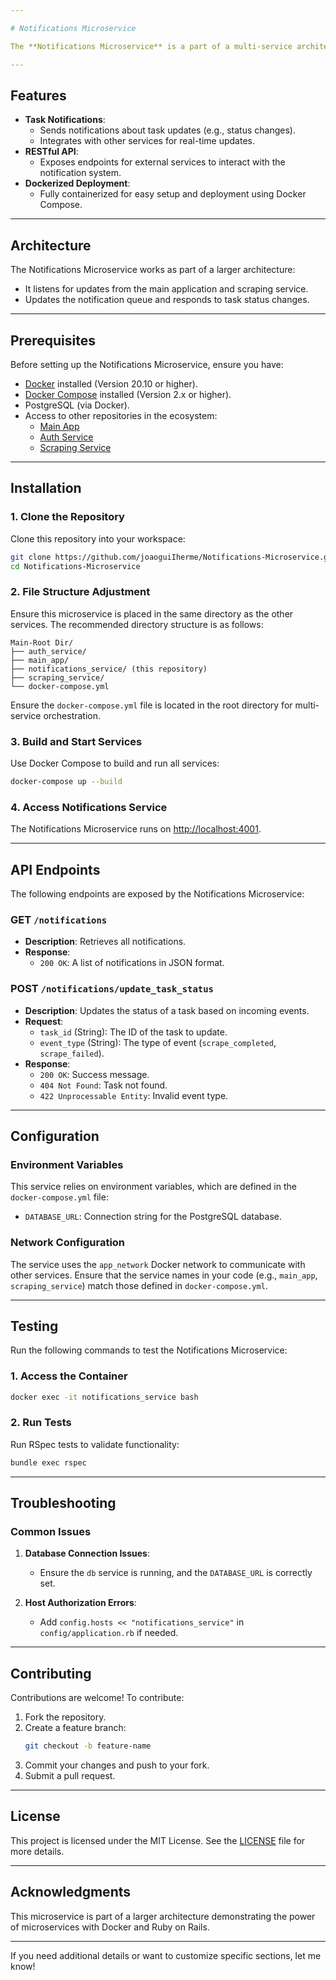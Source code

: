 ```yaml
---

# Notifications Microservice

The **Notifications Microservice** is a part of a multi-service architecture designed to handle notifications related to task updates. It is developed using Ruby on Rails and communicates with other services such as the main application, scraping service, and authentication service. This microservice is fully containerized with Docker and is designed for seamless integration into the larger architecture.

---
```


## Features

- **Task Notifications**:
  - Sends notifications about task updates (e.g., status changes).
  - Integrates with other services for real-time updates.
- **RESTful API**:
  - Exposes endpoints for external services to interact with the notification system.
- **Dockerized Deployment**:
  - Fully containerized for easy setup and deployment using Docker Compose.

---

## Architecture

The Notifications Microservice works as part of a larger architecture:
- It listens for updates from the main application and scraping service.
- Updates the notification queue and responds to task status changes.

---

## Prerequisites

Before setting up the Notifications Microservice, ensure you have:

- [Docker](https://www.docker.com/get-started) installed (Version 20.10 or higher).
- [Docker Compose](https://docs.docker.com/compose/) installed (Version 2.x or higher).
- PostgreSQL (via Docker).
- Access to other repositories in the ecosystem:
  - [Main App](https://github.com/joaoguiIherme/Main-Tasks-App)
  - [Auth Service](https://github.com/joaoguiIherme/Auth-Microservice)
  - [Scraping Service](https://github.com/joaoguiIherme/Scraping-Microservice)

---

## Installation

### 1. Clone the Repository

Clone this repository into your workspace:
```bash
git clone https://github.com/joaoguiIherme/Notifications-Microservice.git
cd Notifications-Microservice
```

### 2. File Structure Adjustment

Ensure this microservice is placed in the same directory as the other services. The recommended directory structure is as follows:

```plaintext
Main-Root Dir/
├── auth_service/
├── main_app/
├── notifications_service/ (this repository)
├── scraping_service/
└── docker-compose.yml
```

Ensure the `docker-compose.yml` file is located in the root directory for multi-service orchestration.

### 3. Build and Start Services

Use Docker Compose to build and run all services:
```bash
docker-compose up --build
```

### 4. Access Notifications Service

The Notifications Microservice runs on [http://localhost:4001](http://localhost:4001).

---

## API Endpoints

The following endpoints are exposed by the Notifications Microservice:

### GET `/notifications`
- **Description**: Retrieves all notifications.
- **Response**:
  - `200 OK`: A list of notifications in JSON format.

### POST `/notifications/update_task_status`
- **Description**: Updates the status of a task based on incoming events.
- **Request**:
  - `task_id` (String): The ID of the task to update.
  - `event_type` (String): The type of event (`scrape_completed`, `scrape_failed`).
- **Response**:
  - `200 OK`: Success message.
  - `404 Not Found`: Task not found.
  - `422 Unprocessable Entity`: Invalid event type.

---

## Configuration

### Environment Variables

This service relies on environment variables, which are defined in the `docker-compose.yml` file:

- `DATABASE_URL`: Connection string for the PostgreSQL database.

### Network Configuration

The service uses the `app_network` Docker network to communicate with other services. Ensure that the service names in your code (e.g., `main_app`, `scraping_service`) match those defined in `docker-compose.yml`.

---

## Testing

Run the following commands to test the Notifications Microservice:

### 1. Access the Container

```bash
docker exec -it notifications_service bash
```

### 2. Run Tests

Run RSpec tests to validate functionality:
```bash
bundle exec rspec
```

---

## Troubleshooting

### Common Issues

1. **Database Connection Issues**:
   - Ensure the `db` service is running, and the `DATABASE_URL` is correctly set.

2. **Host Authorization Errors**:
   - Add `config.hosts << "notifications_service"` in `config/application.rb` if needed.

---

## Contributing

Contributions are welcome! To contribute:

1. Fork the repository.
2. Create a feature branch:
   ```bash
   git checkout -b feature-name
   ```
3. Commit your changes and push to your fork.
4. Submit a pull request.

---

## License

This project is licensed under the MIT License. See the [LICENSE](./LICENSE) file for more details.

---

## Acknowledgments

This microservice is part of a larger architecture demonstrating the power of microservices with Docker and Ruby on Rails.

--- 

If you need additional details or want to customize specific sections, let me know!
